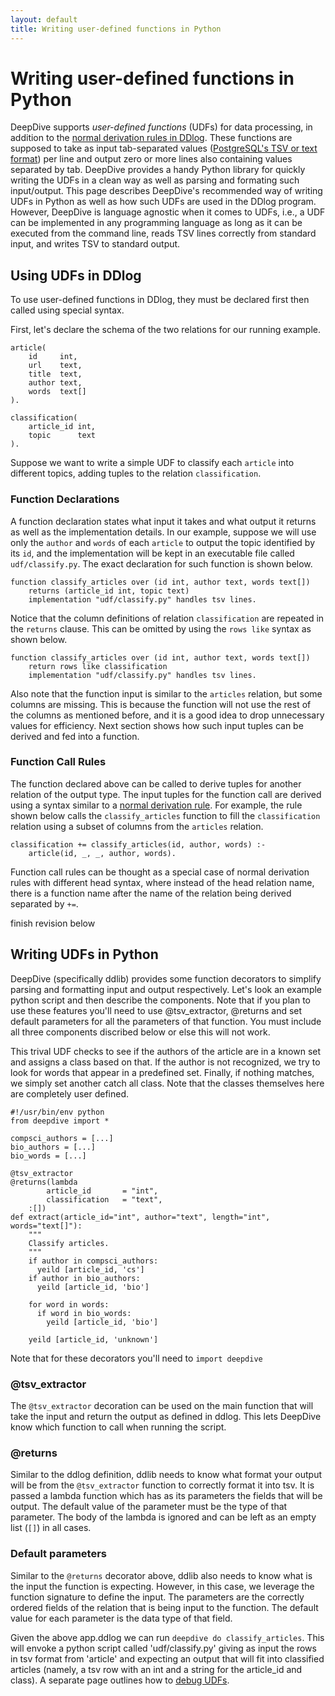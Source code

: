 ```yaml
---
layout: default
title: Writing user-defined functions in Python
---
```


# Writing user-defined functions in Python

DeepDive supports *user-defined functions* (UDFs) for data processing, in addition to the [normal derivation rules in DDlog](writing-dataflow-ddlog.md).
These functions are supposed to take as input tab-separated values ([PostgreSQL's TSV or text format](http://www.postgresql.org/docs/9.1/static/sql-copy.html#AEN64351)) per line and output zero or more lines also containing values separated by tab.
DeepDive provides a handy Python library for quickly writing the UDFs in a clean way as well as parsing and formating such input/output.
This page describes DeepDive's recommended way of writing UDFs in Python as well as how such UDFs are used in the DDlog program.
However, DeepDive is language agnostic when it comes to UDFs, i.e., a UDF can be implemented in any programming language as long as it can be executed from the command line, reads TSV lines correctly from standard input, and writes TSV to standard output.


## Using UDFs in DDlog

To use user-defined functions in DDlog, they must be declared first then called using special syntax.

First, let's declare the schema of the two relations for our running example.

```
article(
    id     int,
    url    text,
    title  text,
    author text,
    words  text[]
).

classification(
    article_id int,
    topic      text
).
```

Suppose we want to write a simple UDF to classify each `article` into different topics, adding tuples to the relation `classification`.


### Function Declarations
A function declaration states what input it takes and what output it returns as well as the implementation details.
In our example, suppose we will use only the `author` and `words` of each `article` to output the topic identified by its `id`, and the implementation will be kept in an executable file called `udf/classify.py`.
The exact declaration for such function is shown below.

```
function classify_articles over (id int, author text, words text[])
    returns (article_id int, topic text)
    implementation "udf/classify.py" handles tsv lines.
```

Notice that the column definitions of relation `classification` are repeated in the `returns` clause.
This can be omitted by using the `rows like` syntax as shown below.

```
function classify_articles over (id int, author text, words text[])
    return rows like classification
    implementation "udf/classify.py" handles tsv lines.
```

Also note that the function input is similar to the `articles` relation, but some columns are missing.
This is because the function will not use the rest of the columns as mentioned before, and it is a good idea to drop unnecessary values for efficiency.
Next section shows how such input tuples can be derived and fed into a function.


### Function Call Rules
The function declared above can be called to derive tuples for another relation of the output type.
The input tuples for the function call are derived using a syntax similar to a [normal derivation rule](writing-dataflow-ddlog.md).
For example, the rule shown below calls the `classify_articles` function to fill the `classification` relation using a subset of columns from the `articles` relation.

```
classification += classify_articles(id, author, words) :-
    article(id, _, _, author, words).
```

Function call rules can be thought as a special case of normal derivation rules with different head syntax, where instead of the head relation name, there is a function name after the name of the relation being derived separated by `+=`.


<todo>finish revision below</todo>

## Writing UDFs in Python

DeepDive (specifically ddlib) provides some function decorators to simplify parsing and formatting input and output respectively.  Let's look an example python script and then describe the components.  Note that if you plan to use these features you'll need to use @tsv_extractor, @returns and set default parameters for all the parameters of that function.  You must include all three components discribed below or else this will not work.

This trival UDF checks to see if the authors of the article are in a known set and assigns a class based on that.  If the author is not recognized, we try to look for words that appear in a predefined set.  Finally, if nothing matches, we simply set another catch all class.  Note that the classes themselves here are completely user defined.

```
#!/usr/bin/env python
from deepdive import *

compsci_authors = [...]
bio_authors = [...]
bio_words = [...]

@tsv_extractor
@returns(lambda
        article_id       = "int",
        classification   = "text",
    :[])
def extract(article_id="int", author="text", length="int", words="text[]"):
    """
    Classify articles.
    """
    if author in compsci_authors:
      yeild [article_id, 'cs']
    if author in bio_authors:
      yeild [article_id, 'bio']

    for word in words:
      if word in bio_words:
        yeild [article_id, 'bio']

    yeild [article_id, 'unknown']
```

Note that for these decorators you'll need to `import deepdive`

### @tsv_extractor

The `@tsv_extractor` decoration can be used on the main function that will take the input and return the output as defined in ddlog.  This lets DeepDive know which function to call when running the script.

### @returns

Similar to the ddlog definition, ddlib needs to know what format your output will be from the `@tsv_extractor` function to correctly format it into tsv.  It is passed a lambda function which has as its parameters the fields that will be output.  The default value of the parameter must be the type of that parameter.  The body of the lambda is ignored and can be left as an empty list (`[]`) in all cases.

### Default parameters

Similar to the `@returns` decorator above, ddlib also needs to know what is the input the function is expecting.  However, in this case, we leverage the function signature to define the input.  The parameters are the correctly ordered fields of the relation that is being input to the function.  The default value for each parameter is the data type of that field.


<todo>

Given the above app.ddlog we can run `deepdive do classify_articles`.
This will envoke a python script called 'udf/classify.py' giving as input the rows in tsv format from 'article' and expecting an output that will fit into classified articles (namely, a tsv row with an int and a string for the article_id and class).
A separate page outlines how to [debug UDFs](debugging-udf.md).

</todo>
